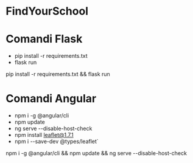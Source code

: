 # FindYourSchool
# Comandi Flask
- pip install -r requirements.txt
- flask run

pip install -r requirements.txt && flask run

# Comandi Angular
- npm i -g @angular/cli
- npm update
- ng serve --disable-host-check
- npm install leaflet@1.7.1
- npm i --save-dev @types/leaflet`

npm i -g @angular/cli && npm update && ng serve --disable-host-check
